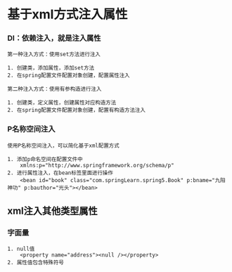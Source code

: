 # 基于xml方式注入属性

### DI：依赖注入，就是注入属性

    第一种注入方式：使用set方法进行注入

    1. 创建类，添加属性，添加set方法
    2. 在spring配置文件配置对象创建，配置属性注入

    第二种注入方式：使用有参构造进行注入

    1. 创建类，定义属性，创建属性对应构造方法
    2. 在spring配置文件配置对象创建，配置有构造方法注入
### P名称空间注入
    使用P名称空间注入，可以简化基于xml配置方式
    
    1. 添加p命名空间在配置文件中
        xmlns:p="http://www.springframework.org/schema/p"
    2. 进行属性注入，在bean标签里面进行操作
        <bean id="book" class="com.springLearn.spring5.Book" p:bname="九阳神功" p:bauthor="光头"></bean>
## xml注入其他类型属性
### 字面量
    1. null值
        <property name="address"><null /></property>
    2. 属性值包含特殊符号


